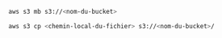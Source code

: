 ```bash
aws s3 mb s3://<nom-du-bucket>
```
```bash
aws s3 cp <chemin-local-du-fichier> s3://<nom-du-bucket>/
```
